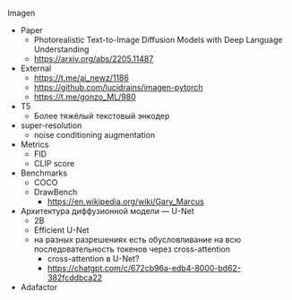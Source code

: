 
Imagen
- Paper
	- Photorealistic Text-to-Image Diffusion Models with Deep Language Understanding
	- https://arxiv.org/abs/2205.11487
- External
	- https://t.me/ai_newz/1186
	- https://github.com/lucidrains/imagen-pytorch
	- https://t.me/gonzo_ML/980
- T5
	- Более тяжёлый текстовый энкодер
- super-resolution
	- noise conditioning augmentation
- Metrics
	- FID
	- CLIP score
- Benchmarks
	- COCO
	- DrawBench
		- https://en.wikipedia.org/wiki/Gary_Marcus
- Архитектура диффузионной модели — U-Net
	- 2B
	- Efficient U-Net
	- на разных разрешениях есть обусловливание на всю последовательность токенов через cross-attention
		- cross-attention в U-Net?
		- https://chatgpt.com/c/672cb96a-edb4-8000-bd62-382fcddbca22
- Adafactor